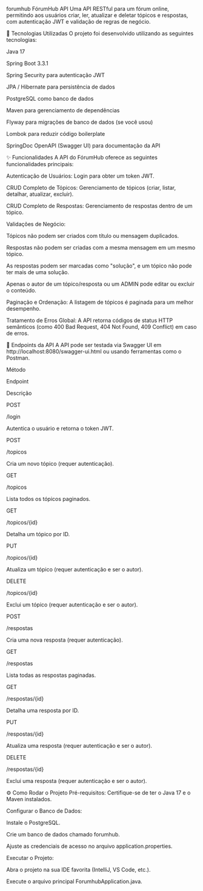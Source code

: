forumhub
FórumHub API Uma API RESTful para um fórum online, permitindo aos usuários criar, ler, atualizar e deletar tópicos e respostas, com autenticação JWT e validação de regras de negócio.

🚀 Tecnologias Utilizadas O projeto foi desenvolvido utilizando as seguintes tecnologias:

Java 17

Spring Boot 3.3.1

Spring Security para autenticação JWT

JPA / Hibernate para persistência de dados

PostgreSQL como banco de dados

Maven para gerenciamento de dependências

Flyway para migrações de banco de dados (se você usou)

Lombok para reduzir código boilerplate

SpringDoc OpenAPI (Swagger UI) para documentação da API

✨ Funcionalidades A API do FórumHub oferece as seguintes funcionalidades principais:

Autenticação de Usuários: Login para obter um token JWT.

CRUD Completo de Tópicos: Gerenciamento de tópicos (criar, listar, detalhar, atualizar, excluir).

CRUD Completo de Respostas: Gerenciamento de respostas dentro de um tópico.

Validações de Negócio:

Tópicos não podem ser criados com título ou mensagem duplicados.

Respostas não podem ser criadas com a mesma mensagem em um mesmo tópico.

As respostas podem ser marcadas como "solução", e um tópico não pode ter mais de uma solução.

Apenas o autor de um tópico/resposta ou um ADMIN pode editar ou excluir o conteúdo.

Paginação e Ordenação: A listagem de tópicos é paginada para um melhor desempenho.

Tratamento de Erros Global: A API retorna códigos de status HTTP semânticos (como 400 Bad Request, 404 Not Found, 409 Conflict) em caso de erros.

🔑 Endpoints da API A API pode ser testada via Swagger UI em http://localhost:8080/swagger-ui.html ou usando ferramentas como o Postman.

Método

Endpoint

Descrição

POST

/login

Autentica o usuário e retorna o token JWT.

POST

/topicos

Cria um novo tópico (requer autenticação).

GET

/topicos

Lista todos os tópicos paginados.

GET

/topicos/{id}

Detalha um tópico por ID.

PUT

/topicos/{id}

Atualiza um tópico (requer autenticação e ser o autor).

DELETE

/topicos/{id}

Exclui um tópico (requer autenticação e ser o autor).

POST

/respostas

Cria uma nova resposta (requer autenticação).

GET

/respostas

Lista todas as respostas paginadas.

GET

/respostas/{id}

Detalha uma resposta por ID.

PUT

/respostas/{id}

Atualiza uma resposta (requer autenticação e ser o autor).

DELETE

/respostas/{id}

Exclui uma resposta (requer autenticação e ser o autor).

⚙️ Como Rodar o Projeto Pré-requisitos: Certifique-se de ter o Java 17 e o Maven instalados.

Configurar o Banco de Dados:

Instale o PostgreSQL.

Crie um banco de dados chamado forumhub.

Ajuste as credenciais de acesso no arquivo application.properties.

Executar o Projeto:

Abra o projeto na sua IDE favorita (IntelliJ, VS Code, etc.).

Execute o arquivo principal ForumhubApplication.java.
